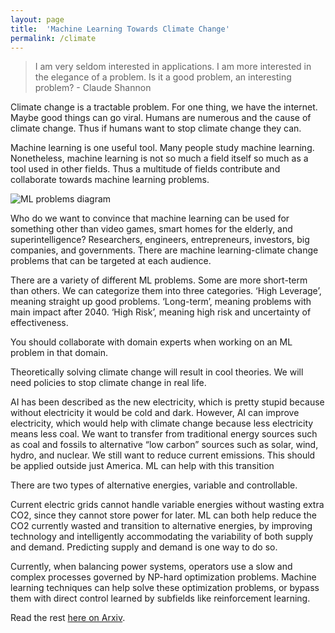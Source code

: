 ```yaml
---
layout: page
title:  'Machine Learning Towards Climate Change'
permalink: /climate
---
```

>I am very seldom interested in applications. I am more interested in the elegance of a problem. Is it a good problem, an interesting problem? - Claude Shannon

Climate change is a tractable problem. For one thing, we have the internet. Maybe good things can go viral. Humans are numerous and the cause of climate change. Thus if humans want to stop climate change they can.

Machine learning is one useful tool. Many people study machine learning. Nonetheless, machine learning is not so much a field itself so much as a tool used in other fields. Thus a multitude of fields contribute and collaborate towards machine learning problems.

![ML problems diagram](https://humanssingularity.com/assets/MLProblems.png)

Who do we want to convince that machine learning can be used for something other than video games, smart homes for the elderly, and superintelligence? Researchers, engineers, entrepreneurs, investors, big companies, and governments. There are machine learning-climate change problems that can be targeted at each audience.

There are a variety of different ML problems. Some are more short-term than others. We can categorize them into three categories. ‘High Leverage’, meaning straight up good problems. ‘Long-term’, meaning problems with main impact after 2040. ‘High Risk’, meaning high risk and uncertainty of effectiveness.

You should collaborate with domain experts when working on an ML problem in that domain. 

Theoretically solving climate change will result in cool theories. We will need policies to stop climate change in real life.

AI has been described as the new electricity, which is pretty stupid because without electricity it would be cold and dark. However, AI can improve electricity, which would help with climate change because less electricity means less coal. We want to transfer from traditional energy sources such as coal and fossils to alternative “low carbon” sources such as solar, wind, hydro, and nuclear. We still want to reduce current emissions. This should be applied outside just America. ML can help with this transition

There are two types of alternative energies, variable and controllable.

Current electric grids cannot handle variable energies without wasting extra CO2, since they cannot store power for later. ML can both help reduce the CO2 currently wasted and transition to alternative energies, by improving technology and intelligently accommodating the variability of both supply and demand. Predicting supply and demand is one way to do so.

Currently, when balancing power systems, operators use a slow and complex processes governed by NP-hard optimization problems. Machine learning techniques can help solve these optimization problems, or bypass them with direct control learned by subfields like reinforcement learning.

Read the rest [here on Arxiv](https://arxiv.org/pdf/1906.05433.pdf).
